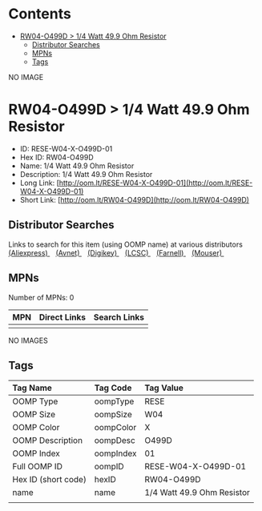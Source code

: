 



Contents
========

* [RW04-O499D > 1/4 Watt 49.9 Ohm Resistor](#rw04-o499d--14-watt-499-ohm-resistor)
	* [Distributor Searches](#distributor-searches)
	* [MPNs](#mpns)
	* [Tags](#tags)
  
NO IMAGE  
# RW04-O499D > 1/4 Watt 49.9 Ohm Resistor

- ID: RESE-W04-X-O499D-01
- Hex ID: RW04-O499D
- Name: 1/4 Watt 49.9 Ohm Resistor
- Description: 1/4 Watt 49.9 Ohm Resistor
- Long Link: [http://oom.lt/RESE-W04-X-O499D-01](http://oom.lt/RESE-W04-X-O499D-01)
- Short Link: [http://oom.lt/RW04-O499D](http://oom.lt/RW04-O499D)

## Distributor Searches
  
Links to search for this item (using OOMP name) at various distributors  
[(Aliexpress) ](https://www.aliexpress.com/wholesale?SearchText=11171/4+Watt+49.9+Ohm+Resistor)&nbsp;&nbsp;&nbsp;[(Avnet) ](https://www.avnet.com/shop/us/search/1/4+Watt+49.9+Ohm+Resistor)&nbsp;&nbsp;&nbsp;[(Digikey) ](https://www.digikey.co.uk/en/products/result?s=1/4+Watt+49.9+Ohm+Resistor)&nbsp;&nbsp;&nbsp;[(LCSC) ](https://www.lcsc.com/search?q=1/4+Watt+49.9+Ohm+Resistor)&nbsp;&nbsp;&nbsp;[(Farnell) ](https://uk.farnell.com/search?st=1/4+Watt+49.9+Ohm+Resistor)&nbsp;&nbsp;&nbsp;[(Mouser) ](https://www.mouser.com/c/?q=1/4+Watt+49.9+Ohm+Resistor)&nbsp;&nbsp;&nbsp;
## MPNs
  
Number of MPNs: 0  

|MPN|Direct Links|Search Links|
| :--- | :--- | :--- |
||||
  
NO IMAGES  
## Tags
  

|Tag Name|Tag Code|Tag Value|
| :--- | :--- | :--- |
|OOMP Type|oompType|RESE|
|OOMP Size|oompSize|W04|
|OOMP Color|oompColor|X|
|OOMP Description|oompDesc|O499D|
|OOMP Index|oompIndex|01|
|Full OOMP ID|oompID|RESE-W04-X-O499D-01|
|Hex ID (short code)|hexID|RW04-O499D|
|name|name|1/4 Watt 49.9 Ohm Resistor|
||||
